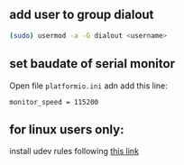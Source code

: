 ## add user to group dialout

```bash
(sudo) usermod -a -G dialout <username>
```

## set baudate of serial monitor

Open file `platformio.ini` adn add this line:
```text
monitor_speed = 115200
```

## for linux users only:

install udev rules following [this link](https://docs.platformio.org/en/latest/faq.html#platformio-udev-rules)